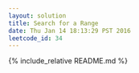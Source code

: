 ```yaml
---
layout: solution
title: Search for a Range
date: Thu Jan 14 18:13:29 PST 2016
leetcode_id: 34
---
```

{% include_relative README.md %}
